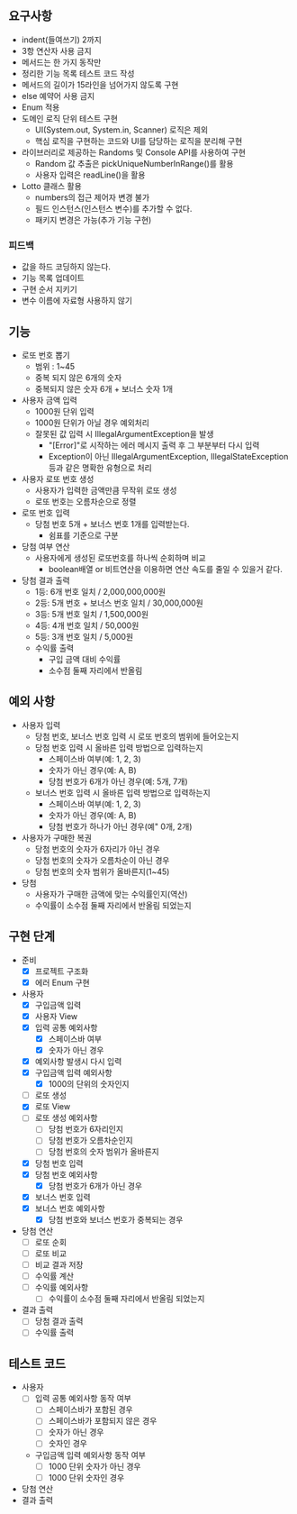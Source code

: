 ## 요구사항
- indent(들여쓰기) 2까지
- 3항 연산자 사용 금지
- 메서드는 한 가지 동작만
- 정리한 기능 목록 테스트 코드 작성
- 메서드의 길이가 15라인을 넘어가지 않도록 구현
- else 예약어 사용 금지
- Enum 적용
- 도메인 로직 단위 테스트 구현
  - UI(System.out, System.in, Scanner) 로직은 제외
  - 핵심 로직을 구현하는 코드와 UI를 담당하는 로직을 분리해 구현
- 라이브러리로 제공하는 Randoms 및 Console API를 사용하여 구현
  - Random 값 추출은 pickUniqueNumberInRange()를 활용
  - 사용자 입력은 readLine()을 활용
- Lotto 클래스 활용
  - numbers의 접근 제어자 변경 불가
  - 필드 인스턴스(인스턴스 변수)를 추가할 수 없다.
  - 패키지 변경은 가능(추가 기능 구현)
### 피드백
- 값을 하드 코딩하지 않는다.
- 기능 목록 업데이트
- 구현 순서 지키기
- 변수 이름에 자료형 사용하지 않기
## 기능
- 로또 번호 뽑기
  - 범위 : 1~45
  - 중복 되지 않은 6개의 숫자
  - 중복되지 않은 숫자 6개 + 보너스 숫자 1개
- 사용자 금액 입력
  - 1000원 단위 입력
  - 1000원 단위가 아닐 경우 예외처리
  - 잘못된 값 입력 시 IllegalArgumentException을 발생
    - "[Error]"로 시작하는 에러 메시지 출력 후 그 부분부터 다시 입력
    - Exception이 아닌 IllegalArgumentException, IllegalStateException 등과 같은 명확한 유형으로 처리
- 사용자 로또 번호 생성
  - 사용자가 입력한 금액만큼 무작위 로또 생성
  - 로또 번호는 오름차순으로 정렬
- 로또 번호 입력
  - 당첨 번호 5개 + 보너스 번호 1개를 입력받는다.
      - 쉼표를 기준으로 구분
- 당첨 여부 연산
  - 사용자에게 생성된 로또번호를 하나씩 순회하며 비교
    - boolean배열 or 비트연산을 이용하면 연산 속도를 줄일 수 있을거 같다.
- 당첨 결과 출력
    - 1등: 6개 번호 일치 / 2,000,000,000원
    - 2등: 5개 번호 + 보너스 번호 일치 / 30,000,000원
    - 3등: 5개 번호 일치 / 1,500,000원
    - 4등: 4개 번호 일치 / 50,000원
    - 5등: 3개 번호 일치 / 5,000원
    - 수익률 출력
      - 구입 금액 대비 수익률
      - 소수점 둘째 자리에서 반올림
## 예외 사항
- 사용자 입력
  - 당첨 번호, 보너스 번호 입력 시 로또 번호의 범위에 들어오는지
  - 당첨 번호 입력 시 올바른 입력 방법으로 입력하는지
    - 스페이스바 여부(예:  1, 2, 3)
    - 숫자가 아닌 경우(예: A, B)
    - 당첨 번호가 6개가 아닌 경우(예: 5개, 7개)
  - 보너스 번호 입력 시 올바른 입력 방법으로 입력하는지
    - 스페이스바 여부(예:  1, 2, 3)
    - 숫자가 아닌 경우(예: A, B)
    - 당첨 번호가 하나가 아닌 경우(예" 0개, 2개)
- 사용자가 구매한 복권
  - 당첨 번호의 숫자가 6자리가 아닌 경우
  - 당첨 번호의 숫자가 오름차순이 아닌 경우
  - 당첨 번호의 숫자 범위가 올바른지(1~45)
- 당첨
  - 사용자가 구매한 금액에 맞는 수익률인지(역산)
  - 수익률이 소수점 둘째 자리에서 반올림 되었는지
## 구현 단계
- 준비
  - [x] 프로젝트 구조화
  - [x] 에러 Enum 구현
- 사용자
  - [x] 구입금액 입력
  - [x] 사용자 View
  - [x] 입력 공통 예외사항
    - [x] 스페이스바 여부
    - [x] 숫자가 아닌 경우
  - [x] 예외사항 발생시 다시 입력
  - [x] 구입금액 입력 예외사항
    - [x] 1000의 단위의 숫자인지
  - [ ] 로또 생성
  - [x] 로또 View
  - [ ] 로또 생성 예외사항
    - [ ] 당첨 번호가 6자리인지
    - [ ] 당첨 번호가 오름차순인지
    - [ ] 당첨 번호의 숫자 범위가 올바른지
  - [x] 당첨 번호 입력
  - [x] 당첨 번호 예외사항
    - [x] 당첨 번호가 6개가 아닌 경우
  - [x] 보너스 번호 입력
  - [x] 보너스 번호 예외사항
    - [x] 당첨 번호와 보너스 번호가 중복되는 경우
- 당첨 연산
  - [ ] 로또 순회
  - [ ] 로또 비교
  - [ ] 비교 결과 저장
  - [ ] 수익률 계산
  - [ ] 수익률 예외사항
    - [ ] 수익률이 소수점 둘째 자리에서 반올림 되었는지
- 결과 출력
  - [ ] 당첨 결과 출력
  - [ ] 수익률 출력
## 테스트 코드
- 사용자
  - [ ] 입력 공통 예외사항 동작 여부
    - [ ] 스페이스바가 포함된 경우
    - [ ] 스페이스바가 포함되지 않은 경우
    - [ ] 숫자가 아닌 경우
    - [ ] 숫자인 경우
  - 구입금액 입력 예외사항 동작 여부
    - [ ] 1000 단위 숫자가 아닌 경우
    - [ ] 1000 단위 숫자인 경우
- 당첨 연산
- 결과 출력
